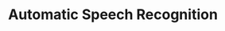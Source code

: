 ---
title: "Automatic Speech Recognition"

categories: ['']

tags: ['Automatic', 'Speech', 'Recognition']

arwords: 'التعرف الآلي على الكلام'
arwords2: 'التعرف على الكلام المنطوق'

arexps: []

enwords: ['Automatic Speech Recognition']

enexps: []

arlexicons: 'ع'

enlexicons: 'A'

authors: ['Ruqayya Roshdy']

translators: ['']

citations: 'مقدمة في حوسبة اللغة العربية'

sources: 'مركز الملك عبدالله بن عبدالعزيز الدولي لخدمة اللغة العربية'

word: "true"

slug: ""
---